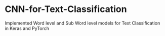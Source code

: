 # CNN-for-Text-Classification
Implemented Word level and Sub Word level models for Text Classification in Keras and PyTorch
